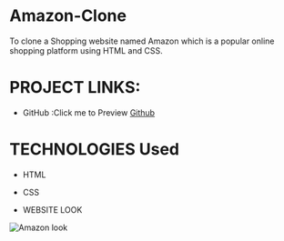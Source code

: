 # Amazon-Clone

To clone a Shopping website named Amazon which is a popular online shopping platform using HTML and CSS.

# PROJECT LINKS:

-  GitHub :Click me to Preview [Github](https://deepshikha997.github.io/Amazon-Clone)


# TECHNOLOGIES Used

- HTML

- CSS


* WEBSITE LOOK

![Amazon look](https://github.com/deepshikha997/Amazon-Clone/assets/91555549/c4e023f6-d722-4cb7-bc3e-6203ffe5f29b)


